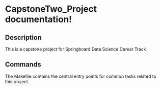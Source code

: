 # CapstoneTwo_Project documentation!

## Description

This is a capstone project for Springboard Data Science Career Track

## Commands

The Makefile contains the central entry points for common tasks related to this project.

